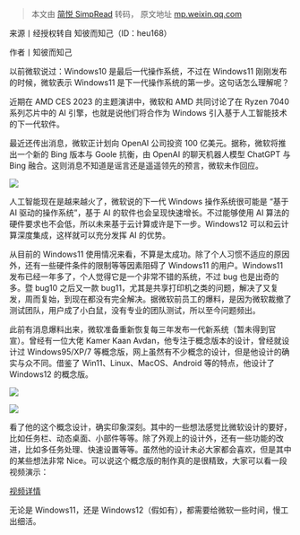 > 本文由 [简悦 SimpRead](http://ksria.com/simpread/) 转码， 原文地址 [mp.weixin.qq.com](https://mp.weixin.qq.com/s?__biz=MzUyMTY4MTk2OA==&mid=2247615974&idx=1&sn=7c617b4abadf70fc9533e90d3641f0f1&chksm=f9d428b9cea3a1af5030320d1959622701ff441ae70d057ba26225af350560091a2bbf531ca6&mpshare=1&scene=1&srcid=01220UMaDd3IG4Il19MUHNG6&sharer_sharetime=1674400363245&sharer_shareid=8a467675e94cd5b11b6640b7770d6cc6#rd)

来源丨经授权转自 知彼而知己（ID：heu168）

作者丨知彼而知己

以前微软说过：Windows10 是最后一代操作系统，不过在 Windows11 刚刚发布的时候，微软表示 Windows11 是下一代操作系统的第一步。这句话怎么理解呢？

近期在 AMD CES 2023 的主题演讲中，微软和 AMD 共同讨论了在 Ryzen 7040 系列芯片中的 AI 引擎，也就是说他们将合作为 Windows 引入基于人工智能技术的下一代软件。

最近还传出消息，微软正计划向 OpenAI 公司投资 100 亿美元。据称，微软将推出一个新的 Bing 版本与 Goole 抗衡，由 OpenAI 的聊天机器人模型 ChatGPT 与 Bing 融合。这则消息不知道是谣言还是遥遥领先的预言，微软未作回应。

![](https://mmbiz.qpic.cn/mmbiz_png/pxopGibm8O50B8yHrBeTwsw5VbXRV445VypdQclgtYI1uLj5mbtyfzx5gCv9UJ0lIh81UuLTWsaUytJdNbxrhNg/640?wx_fmt=png&wxfrom=5&wx_lazy=1&wx_co=1)

人工智能现在是越来越火了，微软说的下一代 Windows 操作系统很可能是 “基于 AI 驱动的操作系统”，基于 AI 的软件也会呈现快速增长。不过能够使用 AI 算法的硬件要求也不会低，所以未来基于云计算或许是下一步。Windows12 可以和云计算深度集成，这样就可以充分发挥 AI 的优势。

从目前的 Windows11 使用情况来看，不算是太成功。除了个人习惯不适应的原因外，还有一些硬件条件的限制等等因素阻碍了 Windows11 的用户。Windows11 发布已经一年多了，个人觉得它是一个非常不错的系统，不过 bug 也是出奇的多。暨 bug10 之后又一款 bug11，尤其是共享打印机之类的问题，解决了又复发，周而复始，到现在都没有完全解决。据微软前员工的爆料，是因为微软裁撤了测试团队，用户成了小白鼠，没有专业的团队测试，所以至今问题频出。

此前有消息爆料出来，微软准备重新恢复每三年发布一代新系统（暂未得到官宣）。曾经有一位大佬 Kamer Kaan Avdan，他专注于概念版本的设计，曾经就设计过 Windows95/XP/7 等概念版，网上虽然有不少概念的设计，但是他设计的确实与众不同。借鉴了 Win11、Linux、MacOS、Android 等的特点，他设计了 Windows12 的概念版。

![](https://mmbiz.qpic.cn/mmbiz_jpg/pxopGibm8O50B8yHrBeTwsw5VbXRV445VzEyTKbsDTuAEmERWhFbicQ9WEMEibia8YXKj5LMNiciczyD9KR2SyfY7TGw/640?wx_fmt=jpeg&wxfrom=5&wx_lazy=1&wx_co=1)

![](https://mmbiz.qpic.cn/mmbiz_jpg/pxopGibm8O50B8yHrBeTwsw5VbXRV445VibvRukECtb1icUQcTXfjWPqOew6FXw1JtMfvNkryNzIA7PDbPclKm4hA/640?wx_fmt=jpeg&wxfrom=5&wx_lazy=1&wx_co=1)

看了他的这个概念设计，确实印象深刻。其中的一些想法感觉比微软设计的要好，比如任务栏、动态桌面、小部件等等。除了外观上的设计外，还有一些功能的改进，比如多任务处理、快速设置等等。虽然他的设计未必大家都会喜欢，但是其中的某些想法非常 Nice。可以说这个概念版的制作真的是很精致，大家可以看一段视频演示：

[视频详情](javascript:;)

无论是 Windows11，还是 Windows12（假如有），都需要给微软一些时间，慢工出细活。